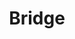 ---
layout: default
title: Bridge
parent: Tutorials
order: 5
nav_order: 12
permalink: /docs/tutorials/bridge/
has_children: true
has_toc: true
---
